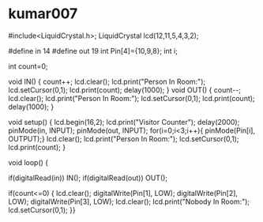 # kumar007
#include<LiquidCrystal.h>;
LiquidCrystal lcd(12,11,5,4,3,2);

#define in 14
#define out 19
int Pin[4]={10,9,8};
int i;

int count=0;

void IN()
{
    count++;
    lcd.clear();
    lcd.print("Person In Room:");
    lcd.setCursor(0,1);
    lcd.print(count);
    delay(1000);
}
void OUT()
{
  count--;
    lcd.clear();
    lcd.print("Person In Room:");
    lcd.setCursor(0,1);
    lcd.print(count);
    delay(1000);
}

void setup()
{
  lcd.begin(16,2);
  lcd.print("Visitor Counter");
  delay(2000);
  pinMode(in, INPUT);
  pinMode(out, INPUT);
for(i=0;i<3;i++){
  pinMode(Pin[i], OUTPUT);}
  lcd.clear();
  lcd.print("Person In Room:");
  lcd.setCursor(0,1);
  lcd.print(count);
}

void loop()
{  
  
  if(digitalRead(in))
  IN();
  if(digitalRead(out))
  OUT();
  
  if(count<=0)
  {
    lcd.clear();
    digitalWrite(Pin[1], LOW);
digitalWrite(Pin[2], LOW);
digitalWrite(Pin[3], LOW);
    lcd.clear();
    lcd.print("Nobody In Room:");
    lcd.setCursor(0,1);
}}
